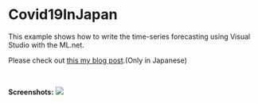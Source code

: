 # Covid19InJapan

This example shows how to write the time-series forecasting using Visual Studio with the ML.net.

Please check out [this my blog post](https://www.exceedsystem.net/2020/09/17/how-to-write-the-time-series-forecasting-using-vs-with-mlnet/).(Only in Japanese)

<br>

**Screenshots:**
![](https://www.exceedsystem.net/wp-content/uploads/2020/09/image-1600263606373.png)